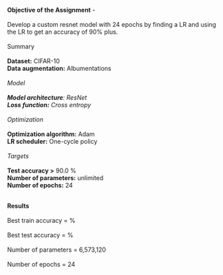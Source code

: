**Objective of the Assignment** -  <br/> 
                            <br/>Develop a custom resnet model with 24 epochs by finding a LR and using the LR to get an accuracy of 90% plus.<br/> 
<br/> Summary<br/>
                <br/>**Dataset:** CIFAR-10
                <br/>**Data augmentation:** Albumentations<br/>
                <br/>*_*Model*_<br/>
                <br/>**Model architecture**: ResNet
                <br/>**Loss function:** Cross entropy<br/>
                <br/>*_*Optimization*_<br/>
                <br/>**Optimization algorithm:** Adam
                <br/>**LR scheduler:** One-cycle policy<br/>
                <br/>*Targets*<br/>
                <br/>**Test accuracy >** 90.0 %
                <br/>**Number of parameters:** unlimited
                <br/>**Number of epochs:** 24

                
<br/>**Results**<br/>
<br/>Best train accuracy =  %<br/>
<br/>Best test accuracy =  %<br/>
<br/>Number of parameters = 6,573,120<br/>
<br/>Number of epochs = 24<br/>
